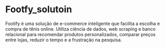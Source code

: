 # Footfy_solutoin
Footify é uma solução de e-commerce inteligente que facilita a escolha e compra de tênis online. Utiliza ciência de dados, web scraping e banco relacional para recomendar produtos personalizados, comparar preços entre lojas, reduzir o tempo e a frustração na pesquisa.
